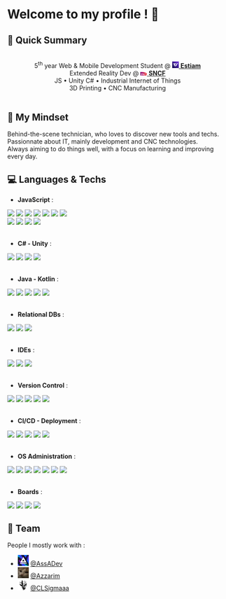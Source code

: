 # Welcome to my profile ! 👋

## 🚀 Quick Summary

<div align=center>
    <br>
    5<sup>th</sup> year Web & Mobile Development Student @ <a href="https://www.estiam.education"><img width="15px" src="img/estiam.jpg"> <b>Estiam</b></a><br>
    Extended Reality Dev @ <a href="https://sncf.com/"><img width="15px" src="img/sncf.png"> <b>SNCF</b></a><br>
    JS • Unity C# • Industrial Internet of Things<br>
    3D Printing • CNC Manufacturing<br>
    <br>
</div>

## 📖 My Mindset

Behind-the-scene technician, who loves to discover new tools and techs.  
Passionnate about IT, mainly development and CNC technologies.  
Always aiming to do things well, with a focus on learning and improving every day.

## 💻 Languages & Techs

- **JavaScript** : <br>
<div>
    <img src="https://img.shields.io/badge/-javascript-131723?style=for-the-badge&logo=javascript">
    <img src="https://img.shields.io/badge/-typescript-131723?style=for-the-badge&logo=typescript">
    <img src="https://img.shields.io/badge/-nodejs-131723?style=for-the-badge&logo=nodedotjs">
    <img src="https://img.shields.io/badge/-angular-131723?style=for-the-badge&logo=angular">
    <img src="https://img.shields.io/badge/-react-131723?style=for-the-badge&logo=react">
    <img src="https://img.shields.io/badge/-next-131723?style=for-the-badge&logo=nextdotjs">
    <img src="https://img.shields.io/badge/-vite-131723?style=for-the-badge&logo=vite">
</div>
<div>
    <img src="https://img.shields.io/badge/-tailwind-131723?style=for-the-badge&logo=tailwindcss">
    <img src="https://img.shields.io/badge/-prisma-131723?style=for-the-badge&logo=prisma">
    <img src="https://img.shields.io/badge/-shadcn-131723?style=for-the-badge&logo=shadcnui">
    <img src="https://img.shields.io/badge/-heroui-131723?style=for-the-badge&logo=heroui">
</div>
<br>

- **C# - Unity** : <br>
<div>
    <img src="https://img.shields.io/badge/-c%23-131723?style=for-the-badge&logo=csharp">
    <img src="https://img.shields.io/badge/-unity-131723?style=for-the-badge&logo=unity">
    <img src="https://img.shields.io/badge/-unity_xr-131723?style=for-the-badge&logo=unity">
    <img src="https://img.shields.io/badge/-meta_quest-131723?style=for-the-badge&logo=meta">
    
</div>
<br>
  
- **Java - Kotlin** : <br>
<div>
    <img src="https://img.shields.io/badge/-java-131723?style=for-the-badge&logo=java">
    <img src="https://img.shields.io/badge/-spring-131723?style=for-the-badge&logo=spring">
    <img src="https://img.shields.io/badge/-kotlin-131723?style=for-the-badge&logo=kotlin">
    <img src="https://img.shields.io/badge/-kotlin_multiplatform-131723?style=for-the-badge&logo=kotlin">
    <img src="https://img.shields.io/badge/-jetpack_compose-131723?style=for-the-badge&logo=jetpackcompose">
</div>
<br>
  
- **Relational DBs** : <br>
<div>
    <img src="https://img.shields.io/badge/-mysql-131723?style=for-the-badge&logo=mysql">
    <img src="https://img.shields.io/badge/-sqlite-131723?style=for-the-badge&logo=sqlite">
    <img src="https://img.shields.io/badge/-postgresql-131723?style=for-the-badge&logo=postgresql">
</div>
<br>
  
- **IDEs** : <br>
<div>
    <img src="https://img.shields.io/badge/-VS_Code-131723?style=for-the-badge&logo=visualstudiocode">
    <img src="https://img.shields.io/badge/-intellij_idea-131723?style=for-the-badge&logo=intellijidea">
    <img src="https://img.shields.io/badge/-android_studio-131723?style=for-the-badge&logo=androidstudio">
</div>
<br>
  
- **Version Control** : <br>
<div>
    <img src="https://img.shields.io/badge/-git-131723?style=for-the-badge&logo=git">
    <img src="https://img.shields.io/badge/-github-131723?style=for-the-badge&logo=github">
    <img src="https://img.shields.io/badge/-gitlab-131723?style=for-the-badge&logo=gitlab">
    <img src="https://img.shields.io/badge/-gitea-131723?style=for-the-badge&logo=gitea">
    <img src="https://img.shields.io/badge/-apache_svn-131723?style=for-the-badge&logo=apache">
</div>
<br>
  
- **CI/CD - Deployment** : <br>
<div>
    <img src="https://img.shields.io/badge/-docker-131723?style=for-the-badge&logo=docker">
    <img src="https://img.shields.io/badge/-kubernetes-131723?style=for-the-badge&logo=kubernetes">
    <img src="https://img.shields.io/badge/-github_actions-131723?style=for-the-badge&logo=githubactions">
    <img src="https://img.shields.io/badge/-jenkins-131723?style=for-the-badge&logo=jenkins">
    <img src="https://img.shields.io/badge/-sonarqube-131723?style=for-the-badge&logo=sonar">
</div>
<br>
  
- **OS Administration** : <br>
<div>
    <img src="https://img.shields.io/badge/-W10-131723?style=for-the-badge&logo=windows">
    <img src="https://img.shields.io/badge/-W11-131723?style=for-the-badge&logo=windows">
    <img src="https://img.shields.io/badge/-WS_2019-131723?style=for-the-badge&logo=windows">
    <img src="https://img.shields.io/badge/-WS_2022-131723?style=for-the-badge&logo=windows">
    <img src="https://img.shields.io/badge/-Debian-131723?style=for-the-badge&logo=debian">
    <img src="https://img.shields.io/badge/-Ubuntu-131723?style=for-the-badge&logo=ubuntu">
    <img src="https://img.shields.io/badge/-Cisco_IOS-131723?style=for-the-badge&logo=cisco">
</div>
<br>
  
- **Boards** : <br>
<div>
    <img src="https://img.shields.io/badge/-arduino-131723?style=for-the-badge&logo=arduino">
    <img src="https://img.shields.io/badge/-esp32-131723?style=for-the-badge&logo=espressif">
    <img src="https://img.shields.io/badge/-platformio-131723?style=for-the-badge&logo=platformio">
    <img src="https://img.shields.io/badge/-raspberry_pi-131723?style=for-the-badge&logo=raspberrypi">
</div>
  
## 🏢 Team

People I mostly work with :

- <img width="25px" src="img/assa.jpg"> [@AssADev](https://github.com/AssADev)
- <img width="25px" src="img/azzarim.png"> [@Azzarim](https://github.com/Azzarim)
- <img width="25px" src="img/clsigmaaa.png"> [@CLSigmaaa](https://github.com/CLSigmaaa)
